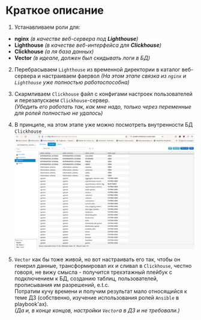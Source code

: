 Краткое описание
=================

1. Устанавливаем роли для:
  - **nginx** *(в качестве веб-сервера под **Lighthouse**)*
  - **Lighthouse** *(в качестве веб-интерфейса для **Clickhouse**)*
  - **Clickhouse** *(а ля база данных)*
  - **Vector** *(в идеале, должен был скидывать логи в БД)*

2. Перебрасываем `Lighthouse` из временной директории в каталог веб-сервера и настраиваем фаервол 
*(На этом этапе связка из `nginx` и `Lighthouse` уже полностью работоспособна)*

3. Скармливаем `Clickhouse` файл с конфигами настроек пользователей и перезапускаем `Clickhouse`-сервер.  
*(Убедить его работать так, как мне надо, только через переменные для ролей полностью не удалось)*

4. В принципе, на этом этапе уже можно посмотреть внутренности БД `Clickhouse`
![](../pic/dz8_3_1.png)

5. `Vector` как бы тоже живой, но вот настраивать его так, чтобы он генерил данные, трансформировал их и сливал в `Clickhouse`, честно говоря, не вижу смысла - получится трехэтажный плейбук с подключением к БД, созданию таблиц, пользователей, прописывания им разрешений, e.t.c.  
Потратим кучу времени и получим результат мало относящийся к теме ДЗ (собственно, изучение использования ролей `Ansible` в playbook'ах).  
*(Да и, в конце концов, настройки `Vector`а в ДЗ и не требовали.)*
